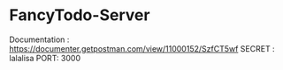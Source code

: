 # FancyTodo-Server

Documentation : https://documenter.getpostman.com/view/11000152/SzfCT5wf
SECRET : lalalisa
PORT: 3000